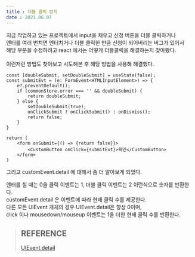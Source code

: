 ```yaml
---
title : 더블 클릭 방지
date : 2021.06.07
---
```


지금 작업하고 있는 프로젝트에서 input을 채우고 신청 버튼을 더블 클릭하거나  
엔터를 여러 번치면 엔터치거나 더블 클릭한 만큼 신청이 되어버리는 버그가 있어서  
해당 부분을 수정하려고 react 에서는 어떻게 더블클릭을 해결하는지 찾아봤다.  
<br/>
이런저런 방법도 찾아보고 시도해본 후 해당 방법을 사용해 해결했다.

```tsx
const [doubleSubmit, setDoubleSubmit] = useState(false);
const submitEvt = (e: FormEvent<HTMLInputElement>) => {
    e?.preventDefault();
    if (commonStore.error === '' && doubleSubmit) {
        return doubleSubmit;
    } else {
        setDoubleSubmit(true);
        onClickSubmit ? onClickSubmit() : onDismiss();
        return false;
    }
}

return (
    <form onSubmit={() => {return false}}>
        <CustomButton onClick={submitEvt}>확인</CustomButton>
    </form>
)
```

그리고 customEvent.detail 에 대해서 좀 더 알아보게 되었다.  

엔터를 칠 때는 0을 클릭 이벤트는 1, 더블 클릭 이벤트는 2 이런식으로 숫자를 반환한다.  
customEvent.detail 은 이벤트에 따라 현재 클릭 수를 제공한다.  
다른 모든 UIEvent 개체의 경우 UIEvent.detail은 항상 0이며,  
click 이나 mousedown/mouseup 이벤트는 1을 더한 현재 클릭 수를 반환한다.  


> ## REFERENCE
> [UIEvent.detail](https://developer.mozilla.org/en-US/docs/Web/API/UIEvent/detail)
